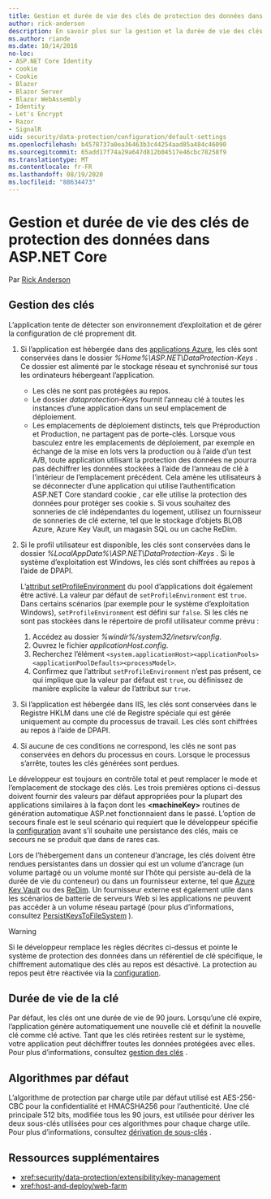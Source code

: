 ```yaml
---
title: Gestion et durée de vie des clés de protection des données dans ASP.NET Core
author: rick-anderson
description: En savoir plus sur la gestion et la durée de vie des clés de protection des données dans ASP.NET Core.
ms.author: riande
ms.date: 10/14/2016
no-loc:
- ASP.NET Core Identity
- cookie
- Cookie
- Blazor
- Blazor Server
- Blazor WebAssembly
- Identity
- Let's Encrypt
- Razor
- SignalR
uid: security/data-protection/configuration/default-settings
ms.openlocfilehash: b4578737a0ea36463b3c44254aad85a484c46090
ms.sourcegitcommit: 65add17f74a29a647d812b04517e46cbc78258f9
ms.translationtype: MT
ms.contentlocale: fr-FR
ms.lasthandoff: 08/19/2020
ms.locfileid: "88634473"
---
```

# <a name="data-protection-key-management-and-lifetime-in-aspnet-core"></a>Gestion et durée de vie des clés de protection des données dans ASP.NET Core

Par [Rick Anderson](https://twitter.com/RickAndMSFT)

## <a name="key-management"></a>Gestion des clés

L’application tente de détecter son environnement d’exploitation et de gérer la configuration de clé proprement dit.

1. Si l’application est hébergée dans des [applications Azure](https://azure.microsoft.com/services/app-service/), les clés sont conservées dans le dossier *%Home%\ASP.NET\DataProtection-Keys* . Ce dossier est alimenté par le stockage réseau et synchronisé sur tous les ordinateurs hébergeant l’application.
   * Les clés ne sont pas protégées au repos.
   * Le dossier *dataprotection-Keys* fournit l’anneau clé à toutes les instances d’une application dans un seul emplacement de déploiement.
   * Les emplacements de déploiement distincts, tels que Préproduction et Production, ne partagent pas de porte-clés. Lorsque vous basculez entre les emplacements de déploiement, par exemple en échange de la mise en lots vers la production ou à l’aide d’un test A/B, toute application utilisant la protection des données ne pourra pas déchiffrer les données stockées à l’aide de l’anneau de clé à l’intérieur de l’emplacement précédent. Cela amène les utilisateurs à se déconnecter d’une application qui utilise l’authentification ASP.NET Core standard cookie , car elle utilise la protection des données pour protéger ses cookie s. Si vous souhaitez des sonneries de clé indépendantes du logement, utilisez un fournisseur de sonneries de clé externe, tel que le stockage d’objets BLOB Azure, Azure Key Vault, un magasin SQL ou un cache ReDim.

1. Si le profil utilisateur est disponible, les clés sont conservées dans le dossier *%LocalAppData%\ASP.NET\DataProtection-Keys* . Si le système d’exploitation est Windows, les clés sont chiffrées au repos à l’aide de DPAPI.

   L’[attribut setProfileEnvironment](/iis/configuration/system.applicationhost/applicationpools/add/processmodel#configuration) du pool d’applications doit également être activé. La valeur par défaut de `setProfileEnvironment` est `true`. Dans certains scénarios (par exemple pour le système d’exploitation Windows), `setProfileEnvironment` est défini sur `false`. Si les clés ne sont pas stockées dans le répertoire de profil utilisateur comme prévu :

   1. Accédez au dossier *%windir%/system32/inetsrv/config*.
   1. Ouvrez le fichier *applicationHost.config*.
   1. Recherchez l’élément `<system.applicationHost><applicationPools><applicationPoolDefaults><processModel>`.
   1. Confirmez que l’attribut `setProfileEnvironment` n’est pas présent, ce qui implique que la valeur par défaut est `true`, ou définissez de manière explicite la valeur de l’attribut sur `true`.

1. Si l’application est hébergée dans IIS, les clés sont conservées dans le Registre HKLM dans une clé de Registre spéciale qui est gérée uniquement au compte du processus de travail. Les clés sont chiffrées au repos à l’aide de DPAPI.

1. Si aucune de ces conditions ne correspond, les clés ne sont pas conservées en dehors du processus en cours. Lorsque le processus s’arrête, toutes les clés générées sont perdues.

Le développeur est toujours en contrôle total et peut remplacer le mode et l’emplacement de stockage des clés. Les trois premières options ci-dessus doivent fournir des valeurs par défaut appropriées pour la plupart des applications similaires à la façon dont les **\<machineKey>** routines de génération automatique ASP.net fonctionnaient dans le passé. L’option de secours finale est le seul scénario qui requiert que le développeur spécifie la [configuration](xref:security/data-protection/configuration/overview) avant s’il souhaite une persistance des clés, mais ce secours ne se produit que dans de rares cas.

Lors de l’hébergement dans un conteneur d’ancrage, les clés doivent être rendues persistantes dans un dossier qui est un volume d’ancrage (un volume partagé ou un volume monté sur l’hôte qui persiste au-delà de la durée de vie du conteneur) ou dans un fournisseur externe, tel que [Azure Key Vault](https://azure.microsoft.com/services/key-vault/) ou des [ReDim](https://redis.io/). Un fournisseur externe est également utile dans les scénarios de batterie de serveurs Web si les applications ne peuvent pas accéder à un volume réseau partagé (pour plus d’informations, consultez [PersistKeysToFileSystem](xref:security/data-protection/configuration/overview#persistkeystofilesystem) ).

> [!WARNING]
> Si le développeur remplace les règles décrites ci-dessus et pointe le système de protection des données dans un référentiel de clé spécifique, le chiffrement automatique des clés au repos est désactivé. La protection au repos peut être réactivée via la [configuration](xref:security/data-protection/configuration/overview).

## <a name="key-lifetime"></a>Durée de vie de la clé

Par défaut, les clés ont une durée de vie de 90 jours. Lorsqu’une clé expire, l’application génère automatiquement une nouvelle clé et définit la nouvelle clé comme clé active. Tant que les clés retirées restent sur le système, votre application peut déchiffrer toutes les données protégées avec elles. Pour plus d’informations, consultez [gestion des clés](xref:security/data-protection/implementation/key-management#key-expiration-and-rolling) .

## <a name="default-algorithms"></a>Algorithmes par défaut

L’algorithme de protection par charge utile par défaut utilisé est AES-256-CBC pour la confidentialité et HMACSHA256 pour l’authenticité. Une clé principale 512 bits, modifiée tous les 90 jours, est utilisée pour dériver les deux sous-clés utilisées pour ces algorithmes pour chaque charge utile. Pour plus d’informations, consultez [dérivation de sous-clés](xref:security/data-protection/implementation/subkeyderivation#additional-authenticated-data-and-subkey-derivation) .

## <a name="additional-resources"></a>Ressources supplémentaires

* <xref:security/data-protection/extensibility/key-management>
* <xref:host-and-deploy/web-farm>
